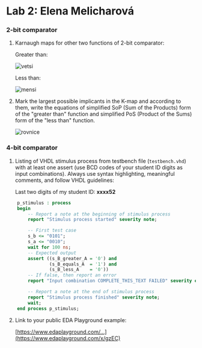 # Lab 2: Elena Melicharová

### 2-bit comparator

1. Karnaugh maps for other two functions of 2-bit comparator:

   Greater than:

   ![vetsi](https://user-images.githubusercontent.com/124675731/219973053-a584fd5a-2f5f-47bd-a981-3b88e9427119.png)


   Less than:

   ![mensi](https://user-images.githubusercontent.com/124675731/219973084-8aa4b41b-e2df-498b-980a-ffc240b4a479.png)


2. Mark the largest possible implicants in the K-map and according to them, write the equations of simplified SoP (Sum of the Products) form of the "greater than" function and simplified PoS (Product of the Sums) form of the "less than" function.

   ![rovnice](https://user-images.githubusercontent.com/124675731/219974548-209e3ebc-8b8d-47c1-aee5-588b42fd115c.png)


### 4-bit comparator

1. Listing of VHDL stimulus process from testbench file (`testbench.vhd`) with at least one assert (use BCD codes of your student ID digits as input combinations). Always use syntax highlighting, meaningful comments, and follow VHDL guidelines:

   Last two digits of my student ID: **xxxx52**

```vhdl
    p_stimulus : process
    begin
        -- Report a note at the beginning of stimulus process
        report "Stimulus process started" severity note;

        -- First test case
        s_b <= "0101"; 
        s_a <= "0010";      
        wait for 100 ns;
        -- Expected output
        assert ((s_B_greater_A = '0') and
                (s_B_equals_A  = '1') and
                (s_B_less_A    = '0'))
        -- If false, then report an error
        report "Input combination COMPLETE_THIS_TEXT FAILED" severity error;

        -- Report a note at the end of stimulus process
        report "Stimulus process finished" severity note;
        wait;
    end process p_stimulus;
```

2. Link to your public EDA Playground example:

   [https://www.edaplayground.com/...](https://www.edaplayground.com/x/gzEC)
